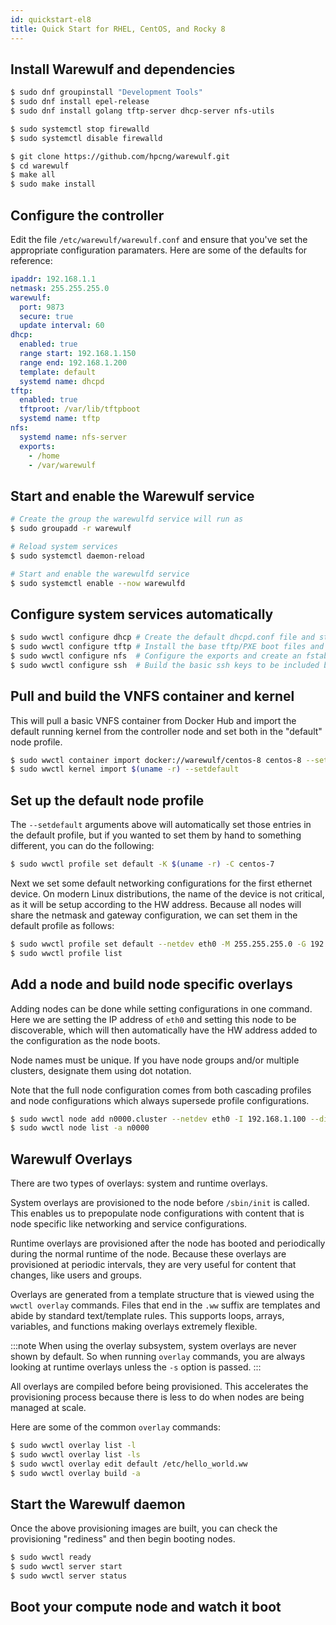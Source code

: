```yaml
---
id: quickstart-el8
title: Quick Start for RHEL, CentOS, and Rocky 8
---
```


## Install Warewulf and dependencies

```bash
$ sudo dnf groupinstall "Development Tools"
$ sudo dnf install epel-release
$ sudo dnf install golang tftp-server dhcp-server nfs-utils

$ sudo systemctl stop firewalld
$ sudo systemctl disable firewalld

$ git clone https://github.com/hpcng/warewulf.git
$ cd warewulf
$ make all
$ sudo make install
```

## Configure the controller

Edit the file ``/etc/warewulf/warewulf.conf`` and ensure that you've set the
appropriate configuration paramaters. Here are some of the defaults for reference:

```yaml
ipaddr: 192.168.1.1
netmask: 255.255.255.0
warewulf:
  port: 9873
  secure: true
  update interval: 60
dhcp:
  enabled: true
  range start: 192.168.1.150
  range end: 192.168.1.200
  template: default
  systemd name: dhcpd
tftp:
  enabled: true
  tftproot: /var/lib/tftpboot
  systemd name: tftp
nfs:
  systemd name: nfs-server
  exports:
    - /home
    - /var/warewulf
```

## Start and enable the Warewulf service

```bash
# Create the group the warewulfd service will run as
$ sudo groupadd -r warewulf

# Reload system services
$ sudo systemctl daemon-reload

# Start and enable the warewulfd service
$ sudo systemctl enable --now warewulfd
```

## Configure system services automatically

```bash
$ sudo wwctl configure dhcp # Create the default dhcpd.conf file and start/enable service
$ sudo wwctl configure tftp # Install the base tftp/PXE boot files and start/enable service
$ sudo wwctl configure nfs  # Configure the exports and create an fstab in the default system overlay
$ sudo wwctl configure ssh  # Build the basic ssh keys to be included by the default system overlay
```


## Pull and build the VNFS container and kernel

This will pull a basic VNFS container from Docker Hub and import the default running
kernel from the controller node and set both in the "default" node profile.

```bash
$ sudo wwctl container import docker://warewulf/centos-8 centos-8 --setdefault
$ sudo wwctl kernel import $(uname -r) --setdefault
```

## Set up the default node profile

The ``--setdefault`` arguments above will automatically set those entries in the default
profile, but if you wanted to set them by hand to something different, you can do the
following:

```bash
$ sudo wwctl profile set default -K $(uname -r) -C centos-7
```

Next we set some default networking configurations for the first ethernet device. On
modern Linux distributions, the name of the device is not critical, as it will be setup
according to the HW address. Because all nodes will share the netmask and gateway
configuration, we can set them in the default profile as follows:

```bash
$ sudo wwctl profile set default --netdev eth0 -M 255.255.255.0 -G 192.168.1.1
$ sudo wwctl profile list
```

## Add a node and build node specific overlays

Adding nodes can be done while setting configurations in one command. Here we are setting
the IP address of ``eth0`` and setting this node to be discoverable, which will then
automatically have the HW address added to the configuration as the node boots.

Node names must be unique. If you have node groups and/or multiple clusters, designate
them using dot notation.

Note that the full node configuration comes from both cascading profiles and node
configurations which always supersede profile configurations.

```bash
$ sudo wwctl node add n0000.cluster --netdev eth0 -I 192.168.1.100 --discoverable
$ sudo wwctl node list -a n0000
```

## Warewulf Overlays

There are two types of overlays: system and runtime overlays.

System overlays are provisioned to the node before ``/sbin/init`` is called. This enables us
to prepopulate node configurations with content that is node specific like networking and
service configurations.

Runtime overlays are provisioned after the node has booted and periodically during the
normal runtime of the node. Because these overlays are provisioned at periodic intervals,
they are very useful for content that changes, like users and groups.

Overlays are generated from a template structure that is viewed using the ``wwctl overlay``
commands. Files that end in the ``.ww`` suffix are templates and abide by standard
text/template rules. This supports loops, arrays, variables, and functions making overlays
extremely flexible.

:::note
   When using the overlay subsystem, system overlays are never shown by default. So when running ``overlay`` commands, you are always looking at runtime overlays unless the ``-s`` option is passed.
:::

All overlays are compiled before being provisioned. This accelerates the provisioning
process because there is less to do when nodes are being managed at scale.

Here are some of the common ``overlay`` commands:

```bash
$ sudo wwctl overlay list -l
$ sudo wwctl overlay list -ls
$ sudo wwctl overlay edit default /etc/hello_world.ww
$ sudo wwctl overlay build -a
```

## Start the Warewulf daemon

Once the above provisioning images are built, you can check the provisioning "rediness"
and then begin booting nodes.

```bash
$ sudo wwctl ready
$ sudo wwctl server start
$ sudo wwctl server status
```

## Boot your compute node and watch it boot
